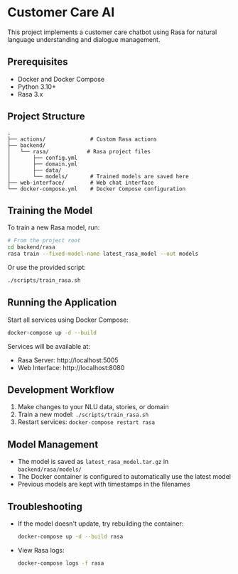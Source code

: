 # Customer Care AI

This project implements a customer care chatbot using Rasa for natural language understanding and dialogue management.

## Prerequisites

- Docker and Docker Compose
- Python 3.10+
- Rasa 3.x

## Project Structure

```
.
├── actions/              # Custom Rasa actions
├── backend/
│   └── rasa/            # Rasa project files
│       ├── config.yml
│       ├── domain.yml
│       ├── data/
│       └── models/       # Trained models are saved here
├── web-interface/        # Web chat interface
└── docker-compose.yml    # Docker Compose configuration
```

## Training the Model

To train a new Rasa model, run:

```bash
# From the project root
cd backend/rasa
rasa train --fixed-model-name latest_rasa_model --out models
```

Or use the provided script:

```bash
./scripts/train_rasa.sh
```

## Running the Application

Start all services using Docker Compose:

```bash
docker-compose up -d --build
```

Services will be available at:
- Rasa Server: http://localhost:5005
- Web Interface: http://localhost:8080

## Development Workflow

1. Make changes to your NLU data, stories, or domain
2. Train a new model: `./scripts/train_rasa.sh`
3. Restart services: `docker-compose restart rasa`

## Model Management

- The model is saved as `latest_rasa_model.tar.gz` in `backend/rasa/models/`
- The Docker container is configured to automatically use the latest model
- Previous models are kept with timestamps in the filenames

## Troubleshooting

- If the model doesn't update, try rebuilding the container:
  ```bash
  docker-compose up -d --build rasa
  ```
  
- View Rasa logs:
  ```bash
  docker-compose logs -f rasa
  ```

